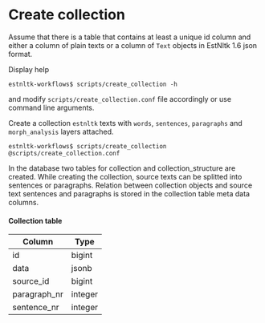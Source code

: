 # Create collection

Assume that there is a table that contains at least a unique id column and either a column of plain texts or a column
of `Text` objects in EstNltk 1.6 json format.

Display help
```
estnltk-workflows$ scripts/create_collection -h
```
and modify `scripts/create_collection.conf` file accordingly or use command line arguments.

Create a collection `estnltk` texts with `words`, `sentences`, `paragraphs` and 
`morph_analysis` layers attached. 
```
estnltk-workflows$ scripts/create_collection @scripts/create_collection.conf
```

In the database two tables for collection and collection_structure are created.
While creating the collection, source texts can be splitted into sentences or paragraphs.
Relation between collection objects and source text sentences and paragraphs is stored in the 
collection table meta data columns.

#### Collection table

  Column       |  Type   |
---------------|---------|
 id            | bigint  |  
 data          | jsonb   |  
 source_id     | bigint  | 
 paragraph_nr  | integer | 
 sentence_nr   | integer | 

